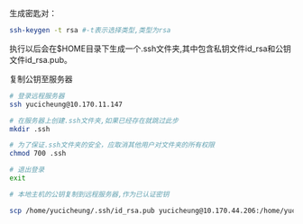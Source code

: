 生成密匙对：
```bash
ssh-keygen -t rsa #-t表示选择类型,类型为rsa
```
执行以后会在$HOME目录下生成一个.ssh文件夹,其中包含私钥文件id_rsa和公钥文件id_rsa.pub。

复制公钥至服务器
```bash
# 登录远程服务器 
ssh yucicheung@10.170.11.147 

# 在服务器上创建.ssh文件夹,如果已经存在就跳过此步 
mkdir .ssh 

# 为了保证.ssh文件夹的安全，应取消其他用户对文件夹的所有权限 
chmod 700 .ssh 

# 退出登录 
exit 

# 本地主机的公钥复制到远程服务器,作为已认证密钥 

scp /home/yucicheung/.ssh/id_rsa.pub yucicheung@10.170.44.206:/home/yucicheung/.ssh/authorized_keys

```







